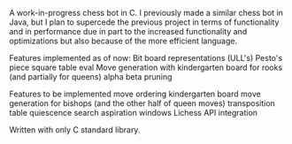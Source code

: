 A work-in-progress chess bot in C. I previously made a similar chess bot in Java, but I plan to supercede the previous project in terms of functionality and in performance due in part to the increased functionality and optimizations but also because of the more efficient language.

Features implemented as of now:
Bit board representations (ULL's)
Pesto's piece square table eval
Move generation with kindergarten board for rooks (and partially for queens)
alpha beta pruning

Features to be implemented
move ordering
kindergarten board move generation for bishops (and the other half of queen moves)
transposition table
quiescence search
aspiration windows
Lichess API integration

Written with only C standard library.

